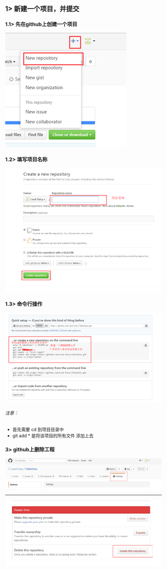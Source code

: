 ## 1> 新建一个项目，并提交
### 1.1> 先在github上创建一个项目
![](../assets/QQ截图20161206141938.png)



### 1.2> 填写项目名称
![](../assets/QQ截图20161206142040.png)
### 1.3> 命令行操作
![](../assets/QQ截图20161206142330.png)
###### 注意：
- 首先需要 cd 到项目目录中
- git add * 是将该项目的所有文件 添加上去

### 3> github上删除工程
![](../assets/QQ截图20161206143009.png)

---

![](../assets/QQ截图20161206142931.png)
